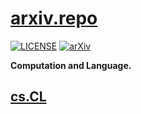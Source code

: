 # [arxiv.repo](https://github.com/Mainvooid/arxiv.repo)

[![LICENSE](https://img.shields.io/badge/license-Anti%20996-blue.svg)](https://github.com/996icu/996.ICU/blob/master/LICENSE)
[![arXiv](https://img.shields.io/badge/arXiv-cs.CL-orange.svg)]()

**Computation and Language.**

## [cs.CL](https://arxiv.org/list/cs.CL/recent) 

<!--

- **title**
   - author
   - paper
   - repo

-->